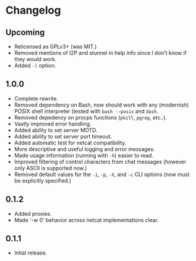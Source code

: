 # Changelog

## Upcoming

- Relicensed as GPLv3+ (was MIT.)
- Removed mentions of I2P and stunnel in help info since I don't know if they would work.
- Added `-l` option.

## 1.0.0

- Complete rewrite.
- Removed dependency on Bash, now should work with any (modernish) POSIX shell interpreter (tested with `bash --posix` and `dash`.
- Removed depedency on procps functions (`pkill`, `pgrep`, etc..).
- Vastly improved error handling.
- Added ability to set server MOTD.
- Added ability to set server port timeout.
- Added automatic test for netcat compatibility.
- More descriptive and useful logging and error messages.
- Made usage information (running with `-h`) easier to read.
- Improved filtering of control characters from chat messages (however only ASCII is supported now.)
- Removed default values for the `-i`, `-p`, `-X`, and `-c` CLI options (now must be explicitly specified.)

## 0.1.2

- Added proxies.
- Made '-w 0' behavior across netcat implementations clear.

## 0.1.1

- Intial release.
